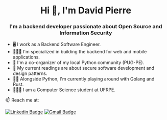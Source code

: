 <h1 align="center">Hi 👋, I'm David Pierre</h1>
<h3 align="center">I'm a backend developer passionate about Open Source and Information Security</h3>

- 🖥️ I work as a Backend Software Engineer.
- 👨🏻‍💻 I'm specialized in building the backend for web and mobile applications.
- 🐍 I'm a co-organizer of my local Python community (PUG-PE).
- 📖 My current readings are about secure software development and design patterns.
- 🧑‍💻 Alongside Python, I'm currently playing around with Golang and Rust.
- 👨🏻‍⚖️ I am a Computer Science student at UFRPE.

📫 Reach me at:

[![Linkedin Badge](https://img.shields.io/badge/LinkedIn-0077B5?style=for-the-badge&logo=linkedin&logoColor=white)](https://www.linkedin.com/in/davidpalves/)
[![Gmail Badge](https://img.shields.io/badge/Gmail-D14836?style=for-the-badge&logo=gmail&logoColor=white)](mailto:davidpierrealves21@gmail.com)

